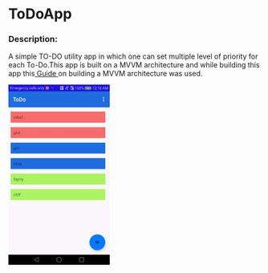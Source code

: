 # ToDoApp
### Description:
A simple TO-DO utility app in which one can set multiple level of priority for each To-Do.This app is built on a MVVM architecture and while building this app this[ Guide ](https://codelabs.developers.google.com/codelabs/android-training-livedata-viewmodel/index.html?index=..%2F..android-training#0)on building a MVVM architecture was used.

<img src="/Resources/App_Overview.gif" width="40%" height="40%" />


